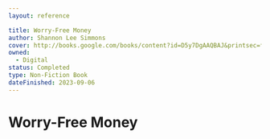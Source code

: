 ```yaml
---
layout: reference

title: Worry-Free Money
author: Shannon Lee Simmons
cover: http://books.google.com/books/content?id=D5y7DgAAQBAJ&printsec=frontcover&img=1&zoom=1&edge=curl&source=gbs_api
owned:
  - Digital
status: Completed
type: Non-Fiction Book
dateFinished: 2023-09-06
---
```

# Worry-Free Money


